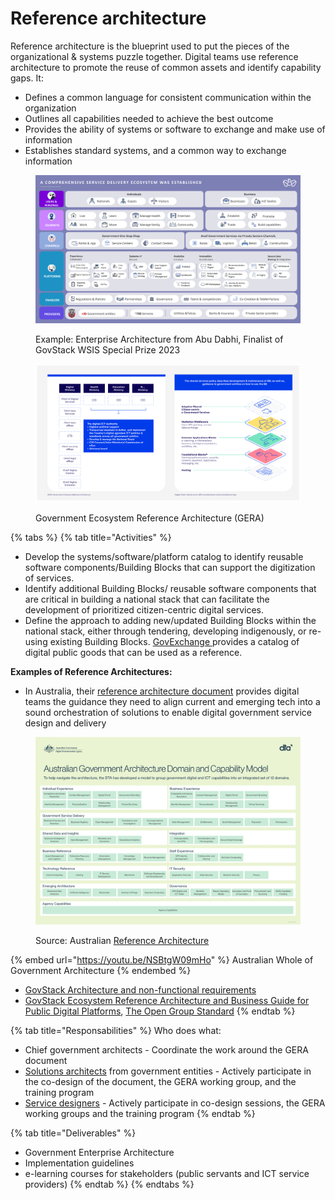 # Reference architecture

Reference architecture is the blueprint used to put the pieces of the organizational & systems puzzle together. Digital teams use reference architecture to promote the reuse of common assets and identify capability gaps. It:&#x20;

* Defines a common language for consistent communication within the organization&#x20;
* Outlines all capabilities needed to achieve the best outcome&#x20;
* Provides the ability of systems or software to exchange and make use of information &#x20;
* Establishes standard systems, and a common way to exchange information

<figure><img src="../../.gitbook/assets/Screenshot 2023-03-31 125720.png" alt=""><figcaption><p>Example: Enterprise Architecture from Abu Dabhi, Finalist of GovStack WSIS Special Prize 2023</p></figcaption></figure>

<figure><img src="../../.gitbook/assets/21.-GERA---Government-Enterprise-Reference-Architecture.jpg" alt=""><figcaption><p>Government Ecosystem Reference Architecture (GERA)</p></figcaption></figure>

{% tabs %}
{% tab title="Activities" %}
* Develop the systems/software/platform catalog to identify reusable software components/Building Blocks that can support the digitization of services.
* Identify additional Building Blocks/ reusable software components that are critical in building a national stack that can facilitate the development of prioritized citizen-centric digital services.&#x20;
* Define the approach to adding new/updated Building Blocks within the national stack, either through tendering, developing indigenously, or re-using existing Building Blocks. [GovExchange ](https://exchange.dial.global/)provides a catalog of digital public goods that can be used as a reference.

**Examples of Reference Architectures:**

* In Australia, their [reference architecture document](https://www.architecture.dta.gov.au/sp\_aga2?id=aga2\_how\_to\_use) provides digital teams the guidance they need to align current and emerging tech into a sound orchestration of solutions to enable digital government service design and delivery

<figure><img src="../../.gitbook/assets/20230118 - DCM visual for web - 18 Jan &#x27;23-1.jpg" alt=""><figcaption><p>Source: Australian <a href="https://www.architecture.dta.gov.au/sys_attachment.do?sys_id=280cffba1b3ced10b46264ab274bcb2c">Reference Architecture</a></p></figcaption></figure>

{% embed url="https://youtu.be/NSBtgW09mHo" %}
Australian Whole of Government Architecture &#x20;
{% endembed %}

* [GovStack Architecture and non-functional requirements](broken-reference)
* [GovStack Ecosystem Reference Architecture and Business Guide for Public Digital Platforms](https://docs.google.com/document/d/1Qa31kAy\_Kz9MsphXunS0UqRJpoQ2i8HV/edit?usp=sharing\&ouid=107531587157017296326\&rtpof=true\&sd=true),  [The Open Group Standard](https://www.opengroup.org/)
{% endtab %}

{% tab title="Responsabilities" %}
Who does what:

* Chief government architects - Coordinate the work around the GERA document&#x20;
* [Solutions architects](https://app.gitbook.com/o/pxmRWOPoaU8fUAbbcrus/s/4D3oEcPGpYoKnwkQmCzJ/\~/changes/389/govstack-implementation-playbook/sample-digital-team-composition/govstack-user-profiles-taxonomy#solution-architect) from government entities - Actively participate in the co-design of the document, the GERA working group, and the training program&#x20;
* [Service designers](http://127.0.0.1:5000/o/pxmRWOPoaU8fUAbbcrus/s/zdXe8NbIMZIv5sydPBf6/) - Actively participate in co-design sessions, the GERA working groups and the training program&#x20;
{% endtab %}

{% tab title="Deliverables" %}
* Government Enterprise Architecture
* Implementation guidelines
* e-learning courses for stakeholders (public servants and ICT service providers)
{% endtab %}
{% endtabs %}
